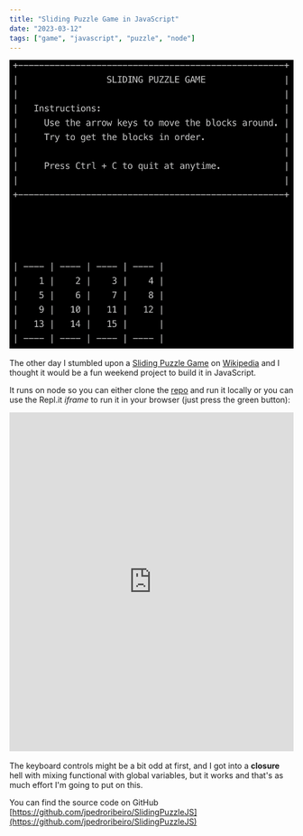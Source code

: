```yaml
---
title: "Sliding Puzzle Game in JavaScript"
date: "2023-03-12"
tags: ["game", "javascript", "puzzle", "node"]
---
```


![terminal output](./images/sliding-game.png)

The other day I stumbled upon a [Sliding Puzzle Game](https://en.wikipedia.org/wiki/Sliding_puzzle) on [Wikipedia](https://en.wikipedia.org/wiki/Sliding_puzzle) and I thought it would be a fun weekend project to build it in JavaScript.

It runs on node so you can either clone the [repo](https://github.com/jpedroribeiro/SlidingPuzzleJS) and run it locally or you can use the Repl.it _iframe_ to run it in your browser (just press the green button):

<iframe height="600" style="width: 100%;" scrolling="no" title="target vs currentTarget" src="https://replit.com/@jpedroribeiro/SlidingPuzzleJS?embed=true" frameborder="no" loading="lazy" allowtransparency="true" allowfullscreen="true"></iframe>

The keyboard controls might be a bit odd at first, and I got into a **closure** hell with mixing functional with global variables, but it works and that's as much effort I'm going to put on this.

You can find the source code on GitHub [https://github.com/jpedroribeiro/SlidingPuzzleJS](https://github.com/jpedroribeiro/SlidingPuzzleJS)